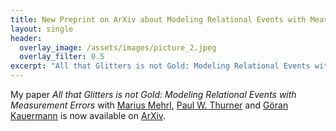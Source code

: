 ```yaml
---
title: New Preprint on ArXiv about Modeling Relational Events with Measurement Errors 
layout: single
header:
  overlay_image: /assets/images/picture_2.jpeg
  overlay_filter: 0.5
excerpt: "All that Glitters is not Gold: Modeling Relational Events with Measurement Errors"
---
```


My paper *All that Glitters is not Gold: Modeling Relational Events with Measurement Errors* with [Marius Mehrl](https://mariusmehrl.github.io/), [Paul W. Thurner](https://www.gsi.uni-muenchen.de/lehreinheiten/le_policy_analysis/index.html) and [Göran Kauermann](https://www.en.wisostat.statistik.uni-muenchen.de/personen/lehrstuhlinhaber/kauermann/index.html) is now available on [ArXiv](https://arxiv.org/abs/2109.10348). 
